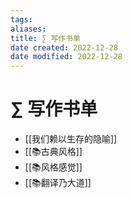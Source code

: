 ```yaml
---
tags: 
aliases: 
title: ∑ 写作书单
date created: 2022-12-28
date modified: 2022-12-28
---
```


# ∑ 写作书单

- [[我们赖以生存的隐喻]]
- [[📚古典风格]]
- [[📚风格感觉]]
- [[📚翻译乃大道]]
